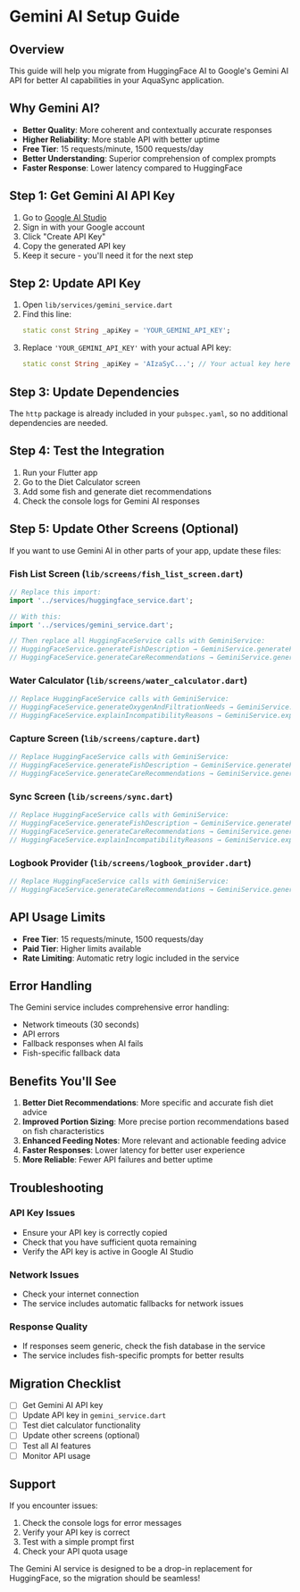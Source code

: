 # Gemini AI Setup Guide

## Overview
This guide will help you migrate from HuggingFace AI to Google's Gemini AI API for better AI capabilities in your AquaSync application.

## Why Gemini AI?
- **Better Quality**: More coherent and contextually accurate responses
- **Higher Reliability**: More stable API with better uptime
- **Free Tier**: 15 requests/minute, 1500 requests/day
- **Better Understanding**: Superior comprehension of complex prompts
- **Faster Response**: Lower latency compared to HuggingFace

## Step 1: Get Gemini AI API Key

1. Go to [Google AI Studio](https://makersuite.google.com/app/apikey)
2. Sign in with your Google account
3. Click "Create API Key"
4. Copy the generated API key
5. Keep it secure - you'll need it for the next step

## Step 2: Update API Key

1. Open `lib/services/gemini_service.dart`
2. Find this line:
   ```dart
   static const String _apiKey = 'YOUR_GEMINI_API_KEY';
   ```
3. Replace `'YOUR_GEMINI_API_KEY'` with your actual API key:
   ```dart
   static const String _apiKey = 'AIzaSyC...'; // Your actual key here
   ```

## Step 3: Update Dependencies

The `http` package is already included in your `pubspec.yaml`, so no additional dependencies are needed.

## Step 4: Test the Integration

1. Run your Flutter app
2. Go to the Diet Calculator screen
3. Add some fish and generate diet recommendations
4. Check the console logs for Gemini AI responses

## Step 5: Update Other Screens (Optional)

If you want to use Gemini AI in other parts of your app, update these files:

### Fish List Screen (`lib/screens/fish_list_screen.dart`)
```dart
// Replace this import:
import '../services/huggingface_service.dart';

// With this:
import '../services/gemini_service.dart';

// Then replace all HuggingFaceService calls with GeminiService:
// HuggingFaceService.generateFishDescription → GeminiService.generateFishDescription
// HuggingFaceService.generateCareRecommendations → GeminiService.generateCareRecommendations
```

### Water Calculator (`lib/screens/water_calculator.dart`)
```dart
// Replace HuggingFaceService calls with GeminiService:
// HuggingFaceService.generateOxygenAndFiltrationNeeds → GeminiService.generateOxygenAndFiltrationNeeds
// HuggingFaceService.explainIncompatibilityReasons → GeminiService.explainIncompatibilityReasons
```

### Capture Screen (`lib/screens/capture.dart`)
```dart
// Replace HuggingFaceService calls with GeminiService:
// HuggingFaceService.generateFishDescription → GeminiService.generateFishDescription
// HuggingFaceService.generateCareRecommendations → GeminiService.generateCareRecommendations
```

### Sync Screen (`lib/screens/sync.dart`)
```dart
// Replace HuggingFaceService calls with GeminiService:
// HuggingFaceService.generateFishDescription → GeminiService.generateFishDescription
// HuggingFaceService.generateCareRecommendations → GeminiService.generateCareRecommendations
// HuggingFaceService.explainIncompatibilityReasons → GeminiService.explainIncompatibilityReasons
```

### Logbook Provider (`lib/screens/logbook_provider.dart`)
```dart
// Replace HuggingFaceService calls with GeminiService:
// HuggingFaceService.generateCareRecommendations → GeminiService.generateCareRecommendations
```

## API Usage Limits

- **Free Tier**: 15 requests/minute, 1500 requests/day
- **Paid Tier**: Higher limits available
- **Rate Limiting**: Automatic retry logic included in the service

## Error Handling

The Gemini service includes comprehensive error handling:
- Network timeouts (30 seconds)
- API errors
- Fallback responses when AI fails
- Fish-specific fallback data

## Benefits You'll See

1. **Better Diet Recommendations**: More specific and accurate fish diet advice
2. **Improved Portion Sizing**: More precise portion recommendations based on fish characteristics
3. **Enhanced Feeding Notes**: More relevant and actionable feeding advice
4. **Faster Responses**: Lower latency for better user experience
5. **More Reliable**: Fewer API failures and better uptime

## Troubleshooting

### API Key Issues
- Ensure your API key is correctly copied
- Check that you have sufficient quota remaining
- Verify the API key is active in Google AI Studio

### Network Issues
- Check your internet connection
- The service includes automatic fallbacks for network issues

### Response Quality
- If responses seem generic, check the fish database in the service
- The service includes fish-specific prompts for better results

## Migration Checklist

- [ ] Get Gemini AI API key
- [ ] Update API key in `gemini_service.dart`
- [ ] Test diet calculator functionality
- [ ] Update other screens (optional)
- [ ] Test all AI features
- [ ] Monitor API usage

## Support

If you encounter issues:
1. Check the console logs for error messages
2. Verify your API key is correct
3. Test with a simple prompt first
4. Check your API quota usage

The Gemini AI service is designed to be a drop-in replacement for HuggingFace, so the migration should be seamless!
